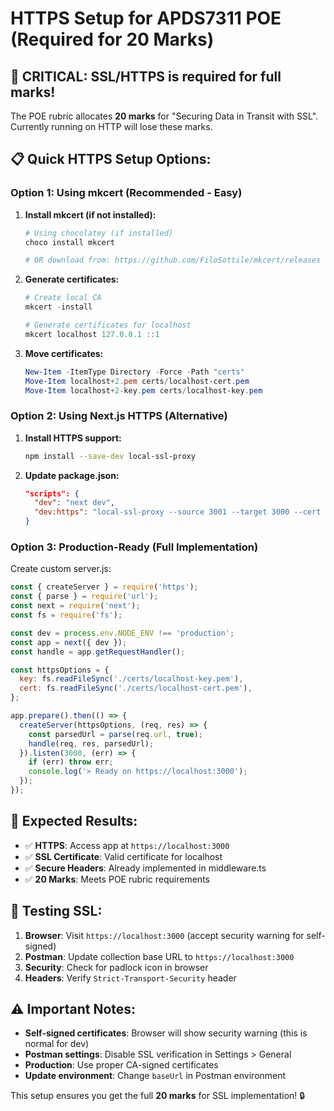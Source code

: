 # HTTPS Setup for APDS7311 POE (Required for 20 Marks)

## 🚨 **CRITICAL**: SSL/HTTPS is required for full marks!

The POE rubric allocates **20 marks** for "Securing Data in Transit with SSL". Currently running on HTTP will lose these marks.

## 📋 **Quick HTTPS Setup Options:**

### **Option 1: Using mkcert (Recommended - Easy)**

1. **Install mkcert (if not installed):**
   ```powershell
   # Using chocolatey (if installed)
   choco install mkcert
   
   # OR download from: https://github.com/FiloSottile/mkcert/releases
   ```

2. **Generate certificates:**
   ```powershell
   # Create local CA
   mkcert -install
   
   # Generate certificates for localhost
   mkcert localhost 127.0.0.1 ::1
   ```

3. **Move certificates:**
   ```powershell
   New-Item -ItemType Directory -Force -Path "certs"
   Move-Item localhost+2.pem certs/localhost-cert.pem
   Move-Item localhost+2-key.pem certs/localhost-key.pem
   ```

### **Option 2: Using Next.js HTTPS (Alternative)**

1. **Install HTTPS support:**
   ```bash
   npm install --save-dev local-ssl-proxy
   ```

2. **Update package.json:**
   ```json
   "scripts": {
     "dev": "next dev",
     "dev:https": "local-ssl-proxy --source 3001 --target 3000 --cert localhost-cert.pem --key localhost-key.pem"
   }
   ```

### **Option 3: Production-Ready (Full Implementation)**

Create custom server.js:

```javascript
const { createServer } = require('https');
const { parse } = require('url');
const next = require('next');
const fs = require('fs');

const dev = process.env.NODE_ENV !== 'production';
const app = next({ dev });
const handle = app.getRequestHandler();

const httpsOptions = {
  key: fs.readFileSync('./certs/localhost-key.pem'),
  cert: fs.readFileSync('./certs/localhost-cert.pem'),
};

app.prepare().then(() => {
  createServer(httpsOptions, (req, res) => {
    const parsedUrl = parse(req.url, true);
    handle(req, res, parsedUrl);
  }).listen(3000, (err) => {
    if (err) throw err;
    console.log('> Ready on https://localhost:3000');
  });
});
```

## 🎯 **Expected Results:**

- ✅ **HTTPS**: Access app at `https://localhost:3000`
- ✅ **SSL Certificate**: Valid certificate for localhost
- ✅ **Secure Headers**: Already implemented in middleware.ts
- ✅ **20 Marks**: Meets POE rubric requirements

## 🧪 **Testing SSL:**

1. **Browser**: Visit `https://localhost:3000` (accept security warning for self-signed)
2. **Postman**: Update collection base URL to `https://localhost:3000`
3. **Security**: Check for padlock icon in browser
4. **Headers**: Verify `Strict-Transport-Security` header

## ⚠️ **Important Notes:**

- **Self-signed certificates**: Browser will show security warning (this is normal for dev)
- **Postman settings**: Disable SSL verification in Settings > General
- **Production**: Use proper CA-signed certificates
- **Update environment**: Change `baseUrl` in Postman environment

This setup ensures you get the full **20 marks** for SSL implementation! 🔒